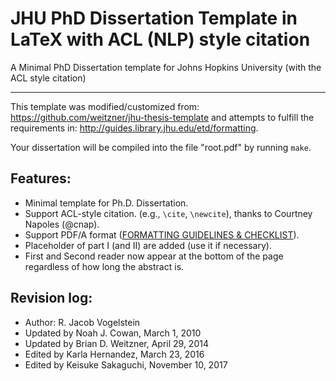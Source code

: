 # JHU PhD Dissertation Template in LaTeX with ACL (NLP) style citation

A Minimal PhD Dissertation template for Johns Hopkins University (with the ACL style citation)

*****
This template was modified/customized from:
https://github.com/weitzner/jhu-thesis-template
and attempts to fulfill the requirements in:
http://guides.library.jhu.edu/etd/formatting.

Your dissertation will be compiled into the file "root.pdf" by running `make`.

## Features:
- Minimal template for Ph.D. Dissertation.
- Support ACL-style citation. (e.g., `\cite`, `\newcite`), thanks to Courtney Napoles (@cnap).
- Support PDF/A format ([FORMATTING GUIDELINES & CHECKLIST](https://www.library.jhu.edu/library-services/electronic-theses-dissertations/formatting-guidelines-checklist/)).
- Placeholder of part I (and II) are added (use it if necessary).
- First and Second reader now appear at the bottom of the page regardless of how long the abstract is.

## Revision log:
- Author: R. Jacob Vogelstein
- Updated by Noah J. Cowan, March 1, 2010
- Updated by Brian D. Weitzner, April 29, 2014
- Edited by Karla Hernandez, March 23, 2016
- Edited by Keisuke Sakaguchi, November 10, 2017
